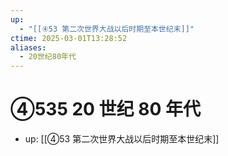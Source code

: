 ```yaml
---
up:
  - "[[④53 第二次世界大战以后时期至本世纪末]]"
ctime: 2025-03-01T13:28:52
aliases:
  - 20世纪80年代
---
```


# ④535 20 世纪 80 年代

- up: [[④53 第二次世界大战以后时期至本世纪末]]
